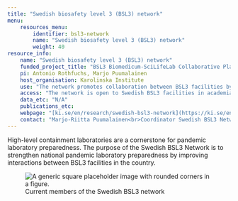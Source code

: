 ```yaml
---
title: "Swedish biosafety level 3 (BSL3) network"
menu:
    resources_menu:
        identifier: bsl3-network
        name: "Swedish biosafety level 3 (BSL3) network"
        weight: 40
resource_info:
    name: "Swedish biosafety level 3 (BSL3) network"
    funded_project_title: "BSL3 Biomedicum-SciLifeLab Collaborative Platform"
    pi: Antonio Rothfuchs, Marjo Puumalainen
    host_organisation: Karolinska Institute
    use: "The network promotes collaboration between BSL3 facilities by sharing experience, knowledge and technology. The network has identified focus points and specific capabilities of each BSL3 facility to ensure maximal use of existing capabilities."
    access: "The network is open to Swedish BSL3 facilities in academia and government. BSL3 users, support staff and management are welcome to join. To join the network, please send an email to [bsl3network@ki.se](mailto:bsl3network@ki.se)."
    data_etc: "N/A"
    publications_etc:
    webpage: "[ki.se/en/research/swedish-bsl3-network](https://ki.se/en/research/swedish-bsl3-network)"
    contact: "Marjo-Riitta Puumalainen<br>Coordinator Swedish BSL3 Network<br>Email: [marjo-riitta.puumalainen@ki.se](mailto:marjo-riitta.puumalainen@ki.se)<br><br>Antonio Gigliotti Rothfuchs<br>BSL3 Director<br>Email: [antonio.rothfuchs@ki.se](mailto:antonio.rothfuchs@ki.se)"
---
```


High-level containment laboratories are a cornerstone for pandemic laboratory preparedness. The purpose of the Swedish BSL3 Network is to strengthen national pandemic laboratory preparedness by improving interactions between BSL3 facilities in the country.

<figure class="figure">
  <img src="/resorces/bsl3-network-members.png" class="figure-img img-fluid" alt="A generic square placeholder image with rounded corners in a figure.">
  <figcaption class="figure-caption">Current members of the Swedish BSL3 network</figcaption>
</figure>
